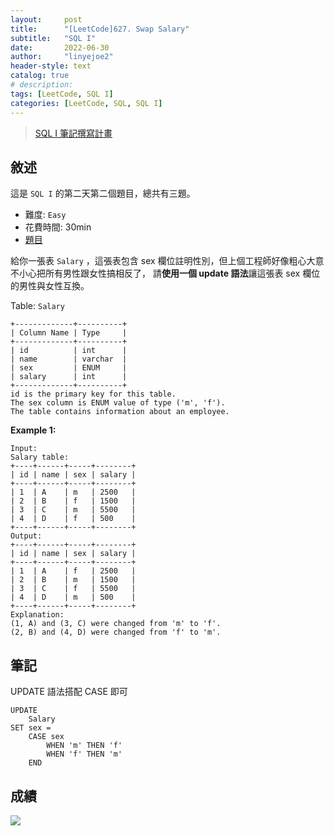 ```yaml
---
layout:     post
title:      "[LeetCode]627. Swap Salary"
subtitle:   "SQL I"
date:       2022-06-30
author:     "linyejoe2"
header-style: text
catalog: true
# description: 
tags: [LeetCode, SQL I]
categories: [LeetCode, SQL, SQL I]
---
```


>[SQL I 筆記撰寫計畫](/2022/06/27/leetcode/SQL/SQL%20I/Starting_write_SQL_I_note/)

## 敘述

這是 `SQL I` 的第二天第二個題目，總共有三題。

+ 難度: `Easy`
+ 花費時間: 30min
+ [題目](https://leetcode.com/problems/swap-salary/)

給你一張表 `Salary` ，這張表包含 sex 欄位註明性別，但上個工程師好像粗心大意不小心把所有男性跟女性搞相反了，
請**使用一個 update 語法**讓這張表 sex 欄位的男性與女性互換。

<!--more-->

Table: `Salary`
```
+-------------+----------+
| Column Name | Type     |
+-------------+----------+
| id          | int      |
| name        | varchar  |
| sex         | ENUM     |
| salary      | int      |
+-------------+----------+
id is the primary key for this table.
The sex column is ENUM value of type ('m', 'f').
The table contains information about an employee.
```

**Example 1:**

```=
Input: 
Salary table:
+----+------+-----+--------+
| id | name | sex | salary |
+----+------+-----+--------+
| 1  | A    | m   | 2500   |
| 2  | B    | f   | 1500   |
| 3  | C    | m   | 5500   |
| 4  | D    | f   | 500    |
+----+------+-----+--------+
Output: 
+----+------+-----+--------+
| id | name | sex | salary |
+----+------+-----+--------+
| 1  | A    | f   | 2500   |
| 2  | B    | m   | 1500   |
| 3  | C    | f   | 5500   |
| 4  | D    | m   | 500    |
+----+------+-----+--------+
Explanation: 
(1, A) and (3, C) were changed from 'm' to 'f'.
(2, B) and (4, D) were changed from 'f' to 'm'.
```


## 筆記

UPDATE 語法搭配 CASE 即可

```sql=
UPDATE
    Salary
SET sex = 
    CASE sex
        WHEN 'm' THEN 'f'
        WHEN 'f' THEN 'm'
    END
```

## 成績

![](https://i.imgur.com/ReThTib.png)
